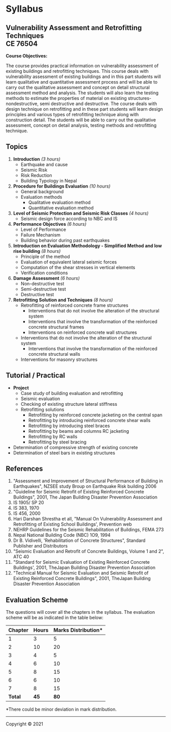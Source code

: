 # Syllabus

## Vulnerability Assessment and Retrofitting Techniques<br>CE 76504

**Course Objectives:** 

The course provides practical information on vulnerability assessment of existing buildings and retrofitting techniques. This course deals with vulnerability assessment of existing buildings and in this part students will learn qualitative and quantitative assessment process and will be able to carry out the qualitative assessment and concept on detail structural assessment method and analysis. The students will also learn the testing methods to estimate the properties of material on existing structures- nondestructive, semi destructive and destructive. The course deals with design technique on retrofitting and in these part students will learn design principles and various types of retrofitting technique along with construction detail. The students will be able to carry out the qualitative assessment, concept on detail analysis, testing methods and retrofitting technique.

## Topics

1. **Introduction** *(3 hours)*
    * Earthquake and cause
    * Seismic Risk
    * Risk Reduction
    * Building Typology in Nepal
2. **Procedure for Buildings Evaluation** *(10 hours)*
    * General background
    * Evaluation methods
        * Qualitative evaluation method
        * Quantitative evaluation method
3. **Level of Seismic Protection and Seismic Risk Classes** *(4 hours)*
    * Seismic design force according to NBC and IS
4. **Performance Objectives** *(6 hours)*
    * Level of Performance
    * Failure Mechanism
    * Building behavior during past earthquakes
5. **Introduction on Evaluation Methodology - Simplified Method and low rise building** *(8 hours)*
    * Principle of the method
    * Evaluation of equivalent lateral seismic forces
    * Computation of the shear stresses in vertical elements
    * Verification conditions
6. **Damage Assessment** *(6 hours)*
    * Non-destructive test
    * Semi-destructive test
    * Destructive test
7. **Retrofitting Solution and Techniques** *(8 hours)*
    * Retrofitting of reinforced concrete frame structures
        * Interventions that do not involve the alteration of the structural system
        * Interventions that involve the transformation of the reinforced concrete structural frames
        * Interventions on reinforced concrete wall structures
    * Interventions that do not involve the alteration of the structural system
        * Interventions that involve the transformation of the reinforced concrete structural walls
    * Interventions for masonry structures

## Tutorial / Practical

* **Project**
    * Case study of building evaluation and retrofitting
    * Seismic evaluation
    * Checking of existing structure lateral stiffness
    * Retrofitting solutions
        * Retrofitting by reinforced concrete jacketing on the central span
        * Retrofitting by introducing reinforced concrete shear walls
        * Retrofitting by introducing steel braces
        * Retrofitting by beams and columns RC jacketing
        * Retrofitting by RC walls
        * Retrofitting by steel bracing
* Determination of compressive strength of existing concrete
* Determination of steel bars in existing structures

## References

1. "Assessment and Improvement of Structural Performance of Building in Earthquakes", NZSEE study Broup on Earthquake Risk building 2006
2. "Guideline for Seismic Retrofit of Existing Reinforced Concrete Buildings", 2001, The Japan Building Disaster Prevention Association
3. IS 1905/ SP 20
4. IS 383, 1970
5. IS 456, 2000
6. Hari Darshan Shrestha et all, "Manual On Vulnerability Assessment and Retrofitting of Existing School Buildings', Prevention web
7. NEHRP Guidelines for the Seismic Rehabilitation of Buildings, FEMA 273
8. Nepal National Building Code (NBC) 1O9, 1994
9. Dr B. Vidivelli, 'Rehabilitation of Concrete Structures", Standard Publisher and Distributors
10. "Seismic Evaluation and Retrofit of Concrete Buildings, Volume 1 and 2", ATC 40
11. "Standard for Seismic Evaluation of Existing Reinforced Concrete Buildings', 2001, TheJapan Building Disaster Prevention Association
12. "Technical Manual for Seismic Evaluation and Seismic Retrofit of Existing Reinforced Concrete Buildings", 2001, TheJapan Building Disaster Prevention Association

## Evaluation Scheme

The questions will cover all the chapters in the syllabus. The evaluation scheme will be as indicated in the table below:

| Chapter | Hours | Marks Distribution* |
|---|---|---|
| 1 | 3 | 5 |
| 2 | 10 | 20 |
| 3 | 4 | 5 |
| 4 | 6 | 10 |
| 5 | 8 | 15 |
| 6 | 6 | 10 |
| 7 | 8 | 15 |
| **Total** | **45** | **80** |

*There could be minor deviation in mark distribution.

---

Copyright &copy; 2021 
